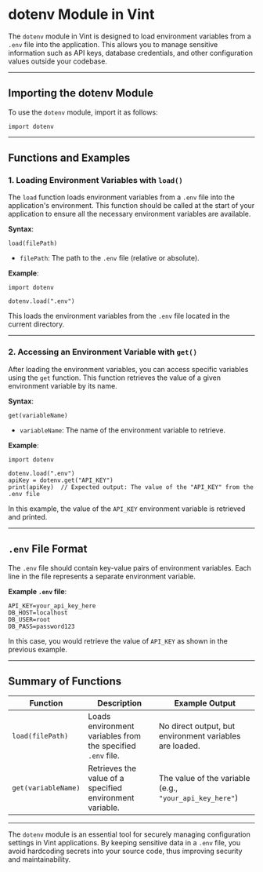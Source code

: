 # dotenv Module in Vint

The `dotenv` module in Vint is designed to load environment variables from a `.env` file into the application. This allows you to manage sensitive information such as API keys, database credentials, and other configuration values outside your codebase.

---

## Importing the dotenv Module

To use the `dotenv` module, import it as follows:

```vint
import dotenv
```

---

## Functions and Examples

### 1. Loading Environment Variables with `load()`
The `load` function loads environment variables from a `.env` file into the application's environment. This function should be called at the start of your application to ensure all the necessary environment variables are available.

**Syntax**:
```vint
load(filePath)
```
- `filePath`: The path to the `.env` file (relative or absolute).

**Example**:
```vint
import dotenv

dotenv.load(".env")
```
This loads the environment variables from the `.env` file located in the current directory.

---

### 2. Accessing an Environment Variable with `get()`
After loading the environment variables, you can access specific variables using the `get` function. This function retrieves the value of a given environment variable by its name.

**Syntax**:
```vint
get(variableName)
```
- `variableName`: The name of the environment variable to retrieve.

**Example**:
```vint
import dotenv

dotenv.load(".env")
apiKey = dotenv.get("API_KEY")
print(apiKey)  // Expected output: The value of the "API_KEY" from the .env file
```
In this example, the value of the `API_KEY` environment variable is retrieved and printed.

---

## `.env` File Format

The `.env` file should contain key-value pairs of environment variables. Each line in the file represents a separate environment variable.

**Example `.env` file**:
```
API_KEY=your_api_key_here
DB_HOST=localhost
DB_USER=root
DB_PASS=password123
```

In this case, you would retrieve the value of `API_KEY` as shown in the previous example.

---

## Summary of Functions

| Function           | Description                                             | Example Output                             |
|--------------------|---------------------------------------------------------|--------------------------------------------|
| `load(filePath)`    | Loads environment variables from the specified `.env` file. | No direct output, but environment variables are loaded. |
| `get(variableName)` | Retrieves the value of a specified environment variable.  | The value of the variable (e.g., `"your_api_key_here"`) |

---

The `dotenv` module is an essential tool for securely managing configuration settings in Vint applications. By keeping sensitive data in a `.env` file, you avoid hardcoding secrets into your source code, thus improving security and maintainability.
